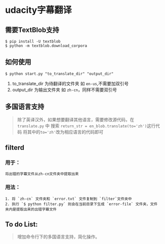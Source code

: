 # udacity字幕翻译

## 需要TextBlob支持
```
$ pip install -U textblob
$ python -m textblob.download_corpora
```
## 如何使用
`$ python start.py "to_translate_dir" "output_dir"`
1. to_translate_dir 为待翻译的文件夹  如 `en-us`,不需要加双引号
2. output_dir 为输出文件夹  如 `zh-cn`，同样不需要双引号

## 多国语言支持
> 除了英译汉外，如果想要翻译其他语言，需要修改源代码，在 `translate.py` 中 搜索 `return_str = en_blob.translate(to='zh')`这行代码
> 将其中的`to='zh'`改为相应语言的代码即可

## filterd
  ### 用于：
    将出错的字幕文件从zh-cn文件夹中提取出来
  ### 用法：
    1. 将 `zh-cn` 文件夹和 `error.txt` 文件复制到 `filter`文件夹中
    2. 执行 `$ python filter.py` 则会在当前目录下生成 `error-file` 文件夹，文件夹内是提取出来的出错字幕文件
## To do List:
> 增加命令行下的多国语言支持，简化操作。
